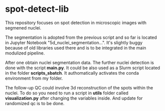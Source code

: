 # spot-detect-lib

This repository focuses on spot detection in microscopic images with segmened nuclei.

The segmentation is adopted from the previous script and so far is located in Jupyter Notebook "5d_nuclei_segmentation...". It's slightly buggy because of old libraries used there and is to be integrated in the main modulized pipeline.

After one obtain nuclei segmentation data. The further nuclei detection is done with the script **main.py**. It could be also used as a Slurm script located in the folder **scripts_sbatch**. It authomatically activates the conda environment from my folder. 

The follow-up QC could involve 3d reconstruction of the spots within the nuclei. To do so you need to run a script in **utils** folder called **visualization.py** after changing the variables inside. And update for randomized qc is to be done.

